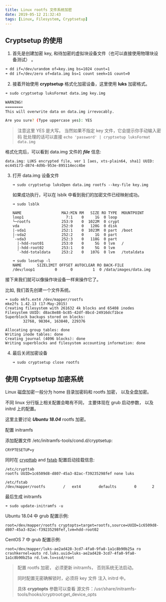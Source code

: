```yaml
---
title: Linux rootfs 文件系统加密
date: 2019-05-12 21:32:43
tags: [Linux, Filesystem, Cryptsetup]
---
```


##  Cryptsetup 的使用

1. 首先是创建加密 key, 和待加密的虚拟块设备文件（也可以直接使用物理块设备测试） 。

```bash
➜ dd if=/dev/urandom of=key.img bs=1024 count=1
➜ dd if=/dev/zero of=data.img bs=1 count seek=1G count=0
```

2. 接着开始使用 **cryptsetup** 格式化加密设备，这里使用 **luks** 加密格式。

```bash
➜ sudo cryptsetup luksFormat data.img key.img

WARNING!
========
This will overwrite data on data.img irrevocably.

Are you sure? (Type uppercase yes): YES
```
> 注意这里 YES 是大写。
> 当然如果不指定 key 文件，它会提示你手动输入密码
> 批处理的话可以直接 `echo 'password' | cryptsetup luksFormat data.img`

格式化完后，可以看到 data.img 文件的 ***file*** 信息:

```
data.img: LUKS encrypted file, ver 1 [aes, xts-plain64, sha1] UUID: ec445173-d874-4d9b-953e-895114ecc4be
```

3. 打开 data.img 设备文件

   ```
   ➜ sudo cryptsetup luksOpen data.img rootfs --key-file key.img
   ```

   如果成功执行，可以在 lsblk 中看到我们的加密文件已经映射成功。

   ```
   ➜ sudo lsblk
   
   NAME                  MAJ:MIN RM   SIZE RO TYPE  MOUNTPOINT
   loop1                   7:1    0     1G  0 loop
   └─rootfs              253:9    0  1022M  0 crypt
   vda                   252:0    0   120G  0 disk
   |-vda1                252:1    0  1023M  0 part  /boot
   |-vda2                252:2    0     1G  0 part
   `-vda3                252:3    0   118G  0 part
     |-hdd-root01        253:0    0     5G  0 lvm   /
     |-hdd-root02        253:1    0     5G  0 lvm
     `-hdd-totaldata     253:2    0   107G  0 lvm   /totaldata
   
   ➜ sudo losetup -l                                                           
   NAME       SIZELIMIT OFFSET AUTOCLEAR RO BACK-FILE
   /dev/loop1         0      0         1  0 /data/images/data.img
   ```

接下来我们就可以像操作块设备一样来操作它了。

比如,  我们首先创建一个文件系统。

```
➜ sudo mkfs.ext4 /dev/mapper/rootfs
mke2fs 1.42.13 (17-May-2015)
Creating filesystem with 261632 4k blocks and 65408 inodes
Filesystem UUID: d8ac8e88-bc85-42df-8bcd-24916dcf1bce
Superblock backups stored on blocks:
        32768, 98304, 163840, 229376

Allocating group tables: done
Writing inode tables: done
Creating journal (4096 blocks): done
Writing superblocks and filesystem accounting information: done
```

4. 最后关闭加密设备

   ```
   ➜ sudo cryptsetup close rootfs
   ```

## 使用 Cryptsetup 加密系统

Linux 磁盘加密一般分为 home 目录加密码和 rootfs 加密， 以及全盘加密。

不同 linux 分行版上相关配置会略有不同， 主要体现在 grub 启动参数， 以及 initrd 上的配置。

这里主要讨论 ***Ubuntu 18.04*** rootfs 加密。

配置 initramfs

添加配置文件 /etc/initramfs-tools/cond.d/cryptsetup:

```
CRYPTESETUP=y
```

同时在 [crypttab](https://wiki.archlinux.org/index.php/Crypttab) and [fstab](https://wiki.archlinux.org/index.php/Fstab) 配置启动挂载信息:

```
/etc/crypttab
rootfs UUID=1c6509d8-d807-45a3-82ac-f39235298fef none luks

/etc/fstab
/dev/mapper/rootfs        /   ext4        defaults        0       2
```
最后生成 initramfs
```
➜ sudo update-initramfs -u
```

Ubuntu 18.04 中 grub 配置示例:
```
root=/dev/mapper/rootfs cryptopts=target=rootfs,source=UUID=1c6509d8-d807-45a3-82ac-f39235298fef,lvm=hdd-root02
```
CentOS 7 中 grub 配置示例:
```
root=/dev/mapper/luks-ae2ad428-3cd7-4fa0-9fa8-1a1c8b90b25a ro crashkernel=auto rd.luks.uuid=luks-ae2ad428-3cd7-4fa0-9fa8-1a1c8b90b25a rd.lvm.lv=ssd/root
```

> 配置 rootfs 加密， 必须更新 initramfs， 否则系统无法启动。
>
> 同时配置无密确解锁时，必须将 key 文件 注入 initrd 中。
> 
> 具体 **cryptopts** 参数可以查看 源文件：/usr/share/initramfs-tools/hooks/cryptroot:get_device_opts
